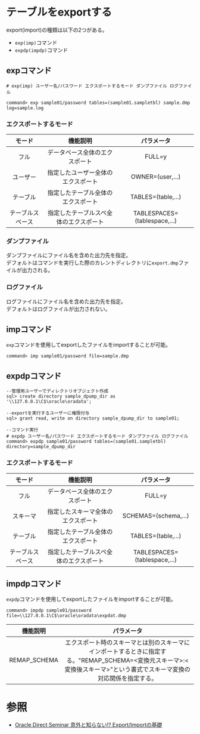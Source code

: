 # テーブルをexportする

export(import)の種類は以下の2つがある。
- `exp(imp)`コマンド
- `expdp(impdp)`コマンド

## expコマンド
```
# exp(imp) ユーザー名/パスワード エクスポートするモード ダンプファイル ログファイル

command> exp sample01/password tables=(sample01.sampletbl) sample.dmp log=sample.log
```

### エクスポートするモード
|モード|機能説明|パラメータ|
|:---:|:---:|:---:|
|フル|データベース全体のエクスポート|FULL=y|
|ユーザー|指定したユーザー全体のエクスポート|OWNER=(user,...)|
|テーブル|指定したテーブル全体のエクスポート|TABLES=(table,...)|
|テーブルスペース|指定したテーブルスペ全体のエクスポート|TABLESPACES=(tablespace,...)|

### ダンプファイル
ダンプファイルにファイル名を含めた出力先を指定。  
デフォルトはコマンドを実行した際のカレントディレクトリに`export.dmp`ファイルが出力される。

### ログファイル
ログファイルにファイル名を含めた出力先を指定。  
デフォルトはログファイルが出力されない。

## impコマンド
`exp`コマンドを使用してexportしたファイルをimportすることが可能。
```
command> imp sample01/password file=sample.dmp
```

## expdpコマンド
```
--管理用ユーザーでディレクトリオブジェクト作成
sql> create directory sample_dpump_dir as '\\127.0.0.1\C$\oracle\oradata';

--exportを実行するユーザーに権限付与
sql> grant read, write on directory sample_dpump_dir to sample01;

--コマンド実行
# expdp ユーザー名/パスワード エクスポートするモード ダンプファイル ログファイル
command> expdp sample01/password tables=(sample01.sampletbl) directory=sample_dpump_dir
```

### エクスポートするモード
|モード|機能説明|パラメータ|
|:---:|:---:|:---:|
|フル|データベース全体のエクスポート|FULL=y|
|スキーマ|指定したスキーマ全体のエクスポート|SCHEMAS=(schema,...)|
|テーブル|指定したテーブル全体のエクスポート|TABLES=(table,...)|
|テーブルスペース|指定したテーブルスペ全体のエクスポート|TABLESPACES=(tablespace,...)|

## impdpコマンド
`expdp`コマンドを使用してexportしたファイルをimportすることが可能。
```
command> impdp sample01/password file=\\127.0.0.1\C$\oracle\oradata\expdat.dmp
```
|機能説明|パラメータ|
|:---:|:---:|
|REMAP_SCHEMA|エクスポート時のスキーマとは別のスキーマにインポートするときに指定する。"REMAP_SCHEMA=<変換元スキーマ>:<変換後スキーマ>"という書式でスキーマ変換の対応関係を指定する。|

# 参照
- [Oracle Direct Seminar 意外と知らない!? Export/Importの基礎](https://www.oracle.com/jp/a/tech/docs/technical-resources/20100908-expimp-beginner.pdf)